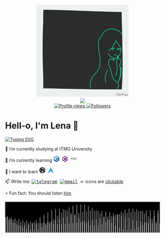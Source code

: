 <div id="header" align="center">
  <img src="images/github_profile.gif" height="300"/>
  <div id="languages">
<a href="https://github-readme-stats.vercel.app/api/top-langs/?username=Taieta"><img align="center" src="https://github-readme-stats.vercel.app/api/top-langs/?username=Taieta&layout=compact&hide_border=true"></a>
  </div>
  <div id="stats">
    <a href="https://github.com/Taieta">
      <img src="https://komarev.com/ghpvc/?username=Taieta" alt="Profile views"/>
    </a>
    <a href="https://github.com/Taieta?tab=followers">
      <img src="https://img.shields.io/github/followers/Taieta" alt="Followers"/>
    </a>
  </div>
</div>


# Hell-o, I'm Lena 👋
[![Typing SVG](https://readme-typing-svg.demolab.com/?multiline=true&height=100&duration=1500&pause=1000&font=Montserrat&lines=Average+ITMO+University+student;Young+software+developer;Enthusiast)](https://git.io/typing-svg)

🔭 I’m currently studying at ITMO University

🌱 I’m currently learning
<kbd> [<img src="https://github.com/devicons/devicon/blob/v2.16.0/icons/cplusplus/cplusplus-original.svg" alt="cplusplus" height="20">](https://en.cppreference.com/w/) </kbd>
<kbd> [<img src="https://github.com/devicons/devicon/blob/v2.16.0/icons/csharp/csharp-original.svg" alt="csharp" height="20">](https://learn.microsoft.com/en-us/dotnet/csharp/tour-of-csharp/) </kbd>
<kbd> <img src="https://github.com/devicons/devicon/blob/v2.16.0/icons/latex/latex-original.svg" alt="latex" height="20"> </kbd>

🦾 I want to learn
<kbd> <img src="https://github.com/devicons/devicon/blob/v2.16.0/icons/rust/rust-original.svg" alt="rust" height="20"> </kbd>
<kbd> <img src="https://github.com/devicons/devicon/blob/v2.16.0/icons/archlinux/archlinux-original.svg" alt="archlinux" height="20"> </kbd>

📫 Write me:
<kbd> [<img src="https://user-images.githubusercontent.com/49933115/139837223-bf23d3a9-4638-4e17-994a-ac8678d5f517.png" alt="telegram" height="20">](https://t.me/Taieta) </kbd>
<kbd> [<img src="https://cloud.githubusercontent.com/assets/7534680/4515518/6739a508-4bc1-11e4-80bc-670bcc216762.png" alt="gmail" height="20">](mailto:taietartistic@gmail.com) </kbd>
<-   icons are [clickable](https://github.com/Taieta)

⚡ Fun fact:
You should listen [him](https://music.yandex.ru/artist/22918336?utm_source=desktop&utm_medium=copy_link)

[comment]: <wave gif>
<img src="images/waves.gif" width="100%" height="100">
